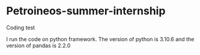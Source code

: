 # Petroineos-summer-internship
Coding test

I run the code on python framework. The version of python is 3.10.6 and the version of pandas is 2.2.0
